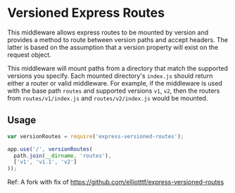 # Versioned Express Routes

This middleware allows express routes to be mounted by version and provides a method
to route between version paths and accept headers. The latter is based on the assumption
that a version property will exist on the request object. 

This middleware will mount paths from a directory that match the supported versions
you specify. Each mounted directory's `index.js` should return either a router or valid
middleware. For example, if the middleware is used with the base path `routes` and
supported versions `v1`, `v2`, then the routers from `routes/v1/index.js` and
`routes/v2/index.js` would be mounted.

## Usage

```javascript
var versionRoutes = require('express-versioned-routes');

app.use('/', versionRoutes(
  path.join(__dirname, 'routes'),
  ['v1', 'v1.1', 'v2']
));
```
Ref: A fork with fix of https://github.com/elliotttf/express-versioned-routes
